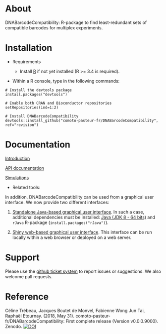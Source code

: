 

About
=================

DNABarcodeCompatibility: R-package to find least-redundant sets of compatible barcodes for multiplex experiments.



Installation 
================

* Requirements
    + Install [R](https://www.r-project.org/) if not yet installed (R >= 3.4 is required).


* Within a R console, type in the following commands:
    
```
# Install the devtools package
install.packages("devtools")

# Enable both CRAN and Bioconductor repositories
setRepositories(ind=1:2)

# Install DNABarcodeCompatibility
devtools::install_github("comoto-pasteur-fr/DNABarcodeCompatibility", ref="revision")
```


Documentation
================

[Introduction](https://comoto-pasteur-fr.github.io/DNABarcodeCompatibility/)

[API documentation](https://comoto-pasteur-fr.github.io/DNABarcodeCompatibility/DNABarcodeCompatibility-manual.pdf)

[Simulations](https://comoto-pasteur-fr.github.io/DNABarcodeCompatibility/simulations.html)


* Related tools:

In addition, DNABarcodeCompatibility can be used from a graphical user interface. We now provide two different interfaces:

1) [Standalone Java-based graphical user interface](https://github.com/comoto-pasteur-fr/DNABarcodeCompatibility_GUI). In such a case, additional dependencies must be installed: [Java (JDK 8 - 64 bits)](http://www.oracle.com/technetwork/java/javase/downloads/jdk8-downloads-2133151.html) and `rJava` R-package (`install.packages("rJava")`).

2) [Shiny web-based graphical user interface](https://github.com/comoto-pasteur-fr/DNABarcodeCompatibility_Shiny). This interface can be run locally within a web browser or deployed on a web server.



Support
=========

Please use the [github ticket system](https://github.com/comoto-pasteur-fr/DNABarcodeCompatibility/issues) to report issues or suggestions. 
We also welcome pull requests.



Reference
==========

Céline Trébeau, Jacques Boutet de Monvel, Fabienne Wong Jun Tai, Raphaël Etournay. (2018, May 31). comoto-pasteur-fr/DNABarcodeCompatibility: First complete release (Version v0.0.0.9000). Zenodo. [![DOI](https://zenodo.org/badge/DOI/10.5281/zenodo.1256863.svg)](https://doi.org/10.5281/zenodo.1256863)




